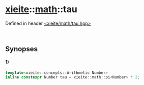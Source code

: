 # [xieite](../../xieite.md)\:\:[math](../../math.md)\:\:tau
Defined in header [<xieite/math/tau.hpp>](../../../include/xieite/math/tau.hpp)

&nbsp;

## Synopses
#### 1)
```cpp
template<xieite::concepts::Arithmetic Number>
inline constexpr Number tau = xieite::math::pi<Number> * 2;
```

